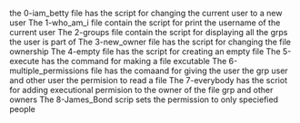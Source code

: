 the 0-iam_betty file has the script for changing the current user to a new user
The 1-who_am_i file contain the script for print the username of the current user
The 2-groups file contain the script for displaying all the grps the user is part of 
The 3-new_owner file has the script for changing the file ownership 
The 4-empty file has the script for creating an empty file
The 5-execute has the command for making a file excutable
The 6-multiple_permissions file has the comaand for giving the user the grp user and other user the permision to read a file
The 7-everybody has the scriot for adding executional permision to the owner of the file grp and other owners
The 8-James_Bond scrip sets the permission to only speciefied people 
